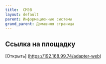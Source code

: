 ```yaml
---
title:  СМЭВ
layout: default
parent: Информационные системы
grand_parent: Домашняя страница
---
```


## Ссылка на площадку

[Открыть] (https://192.168.99.74/adapter-web)